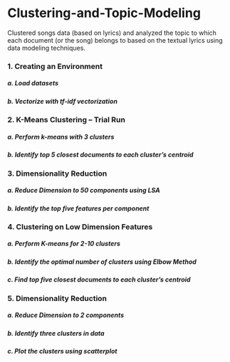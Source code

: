 # Clustering-and-Topic-Modeling
Clustered songs data (based on lyrics) and analyzed the topic to which each document (or the song) belongs to based on the textual lyrics using data modeling techniques.

### 1. Creating an Environment
##### a. Load datasets
##### b. Vectorize with tf-idf vectorization
### 2. K-Means Clustering – Trial Run
##### a. Perform k-means with 3 clusters
##### b. Identify top 5 closest documents to each cluster’s centroid
### 3. Dimensionality Reduction
##### a. Reduce Dimension to 50 components using LSA
##### b. Identify the top five features per component
### 4. Clustering on Low Dimension Features
##### a. Perform K-means for 2-10 clusters
##### b. Identify the optimal number of clusters using Elbow Method
##### c. Find top five closest documents to each cluster’s centroid
### 5. Dimensionality Reduction
##### a. Reduce Dimension to 2 components
##### b. Identify three clusters in data
##### c. Plot the clusters using scatterplot
